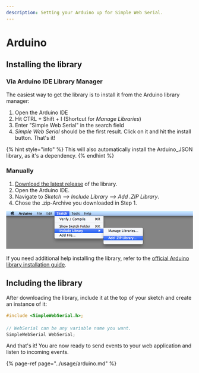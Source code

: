 ```yaml
---
description: Setting your Arduino up for Simple Web Serial.
---
```


# Arduino

## Installing the library

### Via Arduino IDE Library Manager

The easiest way to get the library is to install it from the Arduino library manager:

1. Open the Arduino IDE
2. Hit CTRL + Shift + I \(Shortcut for _Manage Libraries_\) 
3. Enter "Simple Web Serial" in the search field
4. _Simple Web Serial_ should be the first result. Click on it and hit the install button. That's it!

{% hint style="info" %}
This will also automatically install the Arduino\_JSON library, as it's a dependency.
{% endhint %}

### Manually

1. [Download the latest release](https://github.com/fmgrafikdesign/simplewebserial-arduino-library/releases) of the library.
2. Open the Arduino IDE.
3. Navigate to _Sketch --&gt; Include Library --&gt; Add .ZIP Library_.
4. Chose the .zip-Archive you downloaded in Step 1.

![](../.gitbook/assets/image.png)

If you need additional help installing the library, refer to the [official Arduino library installation guide](https://www.arduino.cc/en/guide/libraries).

## Including the library

After downloading the library, include it at the top of your sketch and create an instance of it:

```c
#include <SimpleWebSerial.h>;

// WebSerial can be any variable name you want.
SimpleWebSerial WebSerial;
```

And that's it! You are now ready to send events to your web application and listen to incoming events.

{% page-ref page="../usage/arduino.md" %}



